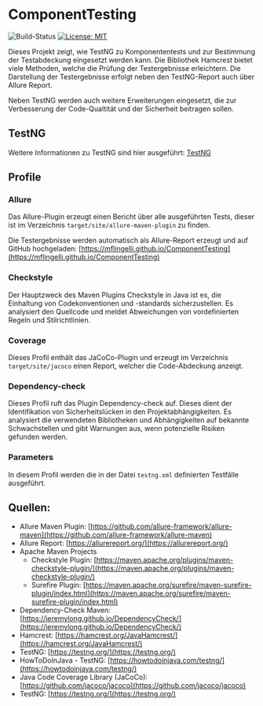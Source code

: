 # ComponentTesting
![Build-Status](https://github.com/mflingelli/ComponentTesting/actions/workflows/maven.yml/badge.svg)
[![License: MIT](https://img.shields.io/badge/License-MIT-blue.svg)](https://opensource.org/licenses/MIT)

Dieses Projekt zeigt, wie TestNG zu Komponententests und zur Bestimmung der Testabdeckung eingesetzt werden kann. 
Die Bibliothek Hamcrest bietet viele Methoden, welche die Prüfung der Testergebnisse erleichtern. 
Die Darstellung der Testergebnisse erfolgt neben den TestNG-Report auch über Allure Report.

Neben TestNG werden auch weitere Erweiterungen eingesetzt, die zur Verbesserung der Code-Qualtität und der Sicherheit
beitragen sollen.

## TestNG

Weitere Informationen zu TestNG sind hier ausgeführt: [TestNG](doc/TestNG.md)

## Profile

### Allure

Das Allure-Plugin erzeugt einen Bericht über alle ausgeführten Tests, dieser ist im Verzeichnis
`target/site/allure-maven-plugin` zu finden.

Die Testergebnisse werden automatisch als Allure-Report erzeugt und auf GitHub hochgeladen:
[https://mflingelli.github.io/ComponentTesting](https://mflingelli.github.io/ComponentTesting)

### Checkstyle

Der Hauptzweck des Maven Plugins Checkstyle in Java ist es, die Einhaltung von Codekonventionen und 
-standards sicherzustellen. Es analysiert den Quellcode und meldet Abweichungen von vordefinierten Regeln 
und Stilrichtlinien.

### Coverage

Dieses Profil enthält das JaCoCo-Plugin und erzeugt im Verzeichnis `target/site/jacoco` einen Report, 
welcher die Code-Abdeckung anzeigt.

### Dependency-check

Dieses Profil ruft das Plugin Dependency-check auf. Dieses dient der Identifikation von Sicherheitslücken in den 
Projektabhängigkeiten. Es analysiert die verwendeten Bibliotheken und Abhängigkeiten auf bekannte Schwachstellen und 
gibt Warnungen aus, wenn potenzielle Risiken gefunden werden.

### Parameters

In diesem Profil werden die in der Datei `testng.xml` definierten Testfälle ausgeführt.

## Quellen:

* Allure Maven Plugin: [https://github.com/allure-framework/allure-maven](https://github.com/allure-framework/allure-maven)
* Allure Report: [https://allurereport.org/](https://allurereport.org/)
* Apache Maven Projects
  * Checkstyle Plugin: [https://maven.apache.org/plugins/maven-checkstyle-plugin/](https://maven.apache.org/plugins/maven-checkstyle-plugin/)
  * Surefire Plugin: [https://maven.apache.org/surefire/maven-surefire-plugin/index.html](https://maven.apache.org/surefire/maven-surefire-plugin/index.html)
* Dependency-Check Maven: [https://jeremylong.github.io/DependencyCheck/](https://jeremylong.github.io/DependencyCheck/)
* Hamcrest: [https://hamcrest.org/JavaHamcrest/](https://hamcrest.org/JavaHamcrest/)
* TestNG: [https://testng.org/](https://testng.org/)
* HowToDoInJava - TestNG: [https://howtodoinjava.com/testng/](https://howtodoinjava.com/testng/)
* Java Code Coverage Library (JaCoCo): [https://github.com/jacoco/jacoco](https://github.com/jacoco/jacoco)
* TestNG: [https://testng.org/](https://testng.org/)